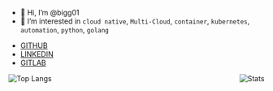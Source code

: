 - 👋 Hi, I’m @bigg01
- 👀 I’m interested in `cloud native`, `Multi-Cloud`, `container`, `kubernetes`, `automation`, `python`, `golang`

* [GITHUB](https://github.com/bigg01)
* [LINKEDIN](https://www.linkedin.com/in/oliver-guggenb%C3%BChl-12370198/)
* [GITLAB](https://gitlab.com/bigg01) 

  
<!---
bigg01/bigg01 is a ✨ special ✨ repository because its `README.md` (this file) appears on your GitHub profile.
You can click the Preview link to take a look at your changes.
--->

<div style="display: flex; justify-content: space-between;">
  <img alt="Top Langs" src="https://github-readme-stats.vercel.app/api/top-langs/?username=bigG01&layout=compact&langs_count=10&show_icons=true&hide_border=true&theme=radical"/>
  <img alt="Stats" src="https://github-readme-stats.vercel.app/api?username=bigG01&show_icons=true&hide_border=true&theme=radical"/>
</div>